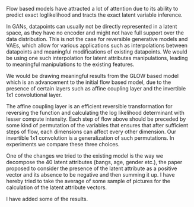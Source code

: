 Flow based models have attracted a lot of attention due to its ability to predict exact loglikelihood and tracts the exact latent variable inference. 

In GANs, datapoints can usually not be directly represented in a latent space, as they have no encoder and might not have full support over the data distribution.
This is not the case for reversible generative models and VAEs, which allow for various applications such as interpolations between datapoints and meaningful modifications of existing datapoints.
We would be using one such interpolation for latent attributes manipulations, leading to meaningful manipulations to the existing features. 

We would be drawing meaningful results from the GLOW based model which is an advancement to the initial flow based model, due to the presence of certain layers such as affine coupling layer and the invertible 1x1 convolutional layer. 

The affine coupling layer is an efficient reversible transformation for reversing the function and calculating the log likelihood determinant with lesser compute intensity. 
Each step of flow above should be preceded by some kind of permutation of the variables that ensures that after sufficient steps of flow, each dimensions can affect every other
dimension. Our invertible 1x1 convolution is a generalization of such permutations. In experiments we compare these three choices.

One of the changes we tried to the existing model is the way we decompose the 40 latent attributes (bangs, age, gender etc.), the paper proposed to consider the presence of the latent attribute as a positive vector and its absence to be negative and then summing it up. I have hereby tried to take the average of some sample of pictures for the calculation of the latent attribute vectors. 

I have added some of the results.  
